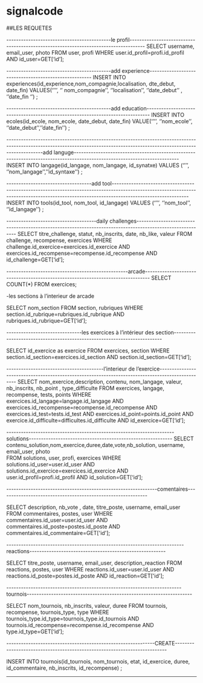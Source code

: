 # signalcode


##LES REQUETES

-------------------------------------------le profil------------------------------------------------------------------------------------
SELECT username, email_user, photo FROM user, profi WHERE user.id_profil=profi.id_profil AND id_user=GET[‘id’];

-------------------------------------------add experience------------------------------------------------------
INSERT INTO experiences(id_experience,nom_compagnie,localisation, dte_debut, date_fin) VALUES(‘’’’,  ‘’ nom_compagnie’’,  ‘’localisation’’, ‘’date_debut’’ , ‘’date_fin ‘’) ;

-------------------------------------------add education-------------------------------------------------------------------------------
INSERT INTO ecoles(id_ecole, nom_ecole, date_debut, date_fin) VALUE(‘’’’, ‘’nom_ecole’’, ‘’date_debut’’,’’date_fin’’) ;

---------------------------------------------------------------------------------------------------------------------------------------------------------------------------add languge-------------------------------------------------------------------------------------------------------------------------
INSERT INTO langage(id_langage, nom_langage, id_synatxe) VALUES (‘’’’, ‘’nom_langage’’,’’id_syntaxe’’) ;

-----------------------------------add tool-------------------------------------------------------------------------------------------------------------------------------------------------------------------------------------------
INSERT INTO tools(id_tool, nom_tool, id_langage) VALUES (‘’’’, ‘’nom_tool’’, ‘’id_langage’’) ;

-------------------------------------daily challenges----------------------------------------------------------------------------------------------------------
 SELECT titre_challenge, statut, nb_inscrits, date, nb_like, valeur FROM challenge, recompense, exercices
WHERE challenge.id_exercice=exercices.id_exercice 
AND exercices.id_recompense=recompense.id_recompense
AND id_challenge=GET[‘id’];


--------------------------------------------------arcade--------------------------------------------------------------------------------
SELECT COUNT(*) FROM exercices;

-les sections à l’interieur de arcade

SELECT nom_section FROM section, rubriques
WHERE section.id_rubrique=rubriques.id_rubrique
AND rubriques.id_rubrique=GET[‘id’];

-------------------------------les exercices à l’intérieur des section-------------------------------------------------------------------------

SELECT id_exercice as exercice FROM exercices, section
WHERE section.id_section=exercices.id_section
AND section.id_section=GET[‘id’];

----------------------------------------l’interieur de l’exercice-------------------------------------------------------------------------------------------------
SELECT nom_exercice,description, contenu, nom_langage, valeur, nb_inscrits, nb_point , type_difficulte
FROM exercices, langage, recompense, tests, points
WHERE exercices.id_langage=langage.id_langage
AND exercices.id_recompense=recompense.id_recompense
AND exercices.id_test=tests.id_test
AND exercices.id_point=points.id_point
AND exercice.id_difficulte=difficultes.id_difficulte
AND id_exercice=GET[‘id’];

---------------------------------------------------------------------solutions-----------------------------------------------------------
SELECT contenu_solution,nom_exercice,duree,date,vote,nb_solution, username, email_user, photo  
FROM solutions, user, profi, exercices
WHERE solutions.id_user=user.id_user
AND solutions.id_exercice=exercices.id_exercice
AND user.id_profil=profi.id_profil
AND id_solution=GET[‘id’];



--------------------------------------------------------------comentaires-------------------------------------------------------------

SELECT description, nb_vote , date, titre_poste, username, email_user
FROM commentaires, postes, user
WHERE commentaires.id_user=user.id_user
AND commentaires.id_poste=postes.id_poste
AND commentaires.id_commentaire=GET['id'];

-------------------------------------------------------------------------reactions--------------------------------------------------------

SELECT titre_poste, username, email_user, description_reaction
FROM reactions, postes, user
WHERE reactions.id_user=user.id_user
AND reactions.id_poste=postes.id_poste
AND id_reaction=GET['id'];

------------------------------------------------------------------------tournois--------------------------------------------------------------------

SELECT nom_tournois, nb_inscrits, valeur, duree
FROM tournois, recompense, tournois_type, type
WHERE tournois_type.id_type=tournois_type.id_tournois
AND tournois.id_recompense=recompense.id_recompense
AND type.id_type=GET[‘id’];






-------------------------------------------------------------CREATE--------------------------------------------------------------------------

INSERT INTO tournois(id_tournois, nom_tournois, etat, id_exercice, duree, id_commentaire, nb_inscrits, id_recompense) ;











-----
